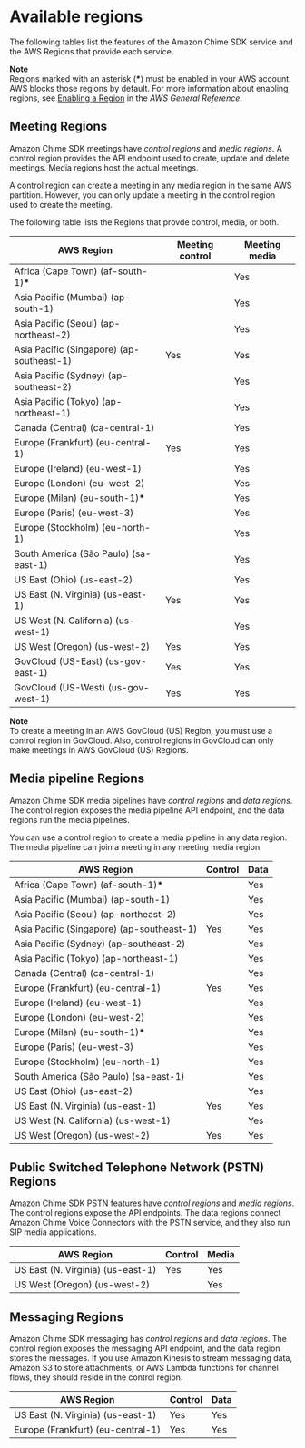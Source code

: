 # Available regions<a name="sdk-available-regions"></a>

The following tables list the features of the Amazon Chime SDK service and the AWS Regions that provide each service\.

**Note**  
Regions marked with an asterisk \(**\***\) must be enabled in your AWS account\. AWS blocks those regions by default\. For more information about enabling regions, see [Enabling a Region](https://docs.aws.amazon.com/general/latest/gr/rande-manage.html) in the *AWS General Reference*\. 

## Meeting Regions<a name="sdk-meeting-regions"></a>

Amazon Chime SDK meetings have *control regions* and *media regions*\. A control region provides the API endpoint used to create, update and delete meetings\. Media regions host the actual meetings\.

A control region can create a meeting in any media region in the same AWS partition\. However, you can only update a meeting in the control region used to create the meeting\. 

The following table lists the Regions that provde control, media, or both\.


| AWS Region | Meeting control | Meeting media | 
| --- | --- | --- | 
| Africa \(Cape Town\) \(af\-south\-1\)**\*** |  | Yes | 
| Asia Pacific \(Mumbai\) \(ap\-south\-1\) |  | Yes | 
| Asia Pacific \(Seoul\) \(ap\-northeast\-2\) |  | Yes | 
| Asia Pacific \(Singapore\) \(ap\-southeast\-1\) | Yes | Yes | 
| Asia Pacific \(Sydney\) \(ap\-southeast\-2\) |  | Yes | 
| Asia Pacific \(Tokyo\) \(ap\-northeast\-1\) |  | Yes | 
| Canada \(Central\) \(ca\-central\-1\) |  | Yes | 
| Europe \(Frankfurt\) \(eu\-central\-1\) | Yes | Yes | 
| Europe \(Ireland\) \(eu\-west\-1\) |  | Yes | 
| Europe \(London\) \(eu\-west\-2\) |  | Yes | 
| Europe \(Milan\) \(eu\-south\-1\)**\*** |  | Yes | 
| Europe \(Paris\) \(eu\-west\-3\) |  | Yes | 
| Europe \(Stockholm\) \(eu\-north\-1\) |  | Yes | 
| South America \(São Paulo\) \(sa\-east\-1\) |  | Yes | 
| US East \(Ohio\) \(us\-east\-2\) |  | Yes | 
| US East \(N\. Virginia\) \(us\-east\-1\) | Yes | Yes | 
| US West \(N\. California\) \(us\-west\-1\) |  | Yes | 
| US West \(Oregon\) \(us\-west\-2\) | Yes | Yes | 
|  GovCloud \(US\-East\) \(us\-gov\-east\-1\)  | Yes | Yes | 
| GovCloud \(US\-West\) \(us\-gov\-west\-1\) | Yes | Yes | 

**Note**  
To create a meeting in an AWS GovCloud \(US\) Region, you must use a control region in GovCloud\. Also, control regions in GovCloud can only make meetings in AWS GovCloud \(US\) Regions\.

## Media pipeline Regions<a name="sdk-media-pipelines"></a>

Amazon Chime SDK media pipelines have *control regions* and *data regions*\. The control region exposes the media pipeline API endpoint, and the data regions run the media pipelines\.

You can use a control region to create a media pipeline in any data region\. The media pipeline can join a meeting in any meeting media region\. 


|  AWS Region  | Control |  Data  | 
| --- | --- | --- | 
|  Africa \(Cape Town\) \(af\-south\-1\)**\***  |  |  Yes  | 
| Asia Pacific \(Mumbai\) \(ap\-south\-1\) |  | Yes | 
|  Asia Pacific \(Seoul\) \(ap\-northeast\-2\)  |  |  Yes  | 
|  Asia Pacific \(Singapore\) \(ap\-southeast\-1\)  | Yes |  Yes  | 
|  Asia Pacific \(Sydney\) \(ap\-southeast\-2\)  |  |  Yes  | 
|  Asia Pacific \(Tokyo\) \(ap\-northeast\-1\)  |  |  Yes  | 
|  Canada \(Central\) \(ca\-central\-1\)  |  |  Yes  | 
|  Europe \(Frankfurt\) \(eu\-central\-1\)  | Yes |  Yes  | 
| Europe \(Ireland\) \(eu\-west\-1\) |  | Yes | 
|  Europe \(London\) \(eu\-west\-2\)  |  |  Yes  | 
|  Europe \(Milan\) \(eu\-south\-1\)**\***  |  |  Yes  | 
|  Europe \(Paris\) \(eu\-west\-3\)  |  |  Yes  | 
|  Europe \(Stockholm\) \(eu\-north\-1\)  |  |  Yes  | 
|  South America \(São Paulo\) \(sa\-east\-1\)  |  |  Yes  | 
|  US East \(Ohio\) \(us\-east\-2\)  |  |  Yes  | 
| US East \(N\. Virginia\) \(us\-east\-1\) | Yes |  Yes  | 
|  US West \(N\. California\) \(us\-west\-1\)  |  |  Yes  | 
|  US West \(Oregon\) \(us\-west\-2\)  | Yes |  Yes  | 

## Public Switched Telephone Network \(PSTN\) Regions<a name="sdk-pstn-regions"></a>

Amazon Chime SDK PSTN features have *control regions* and *media regions*\. The control regions expose the API endpoints\. The data regions connect Amazon Chime Voice Connectors with the PSTN service, and they also run SIP media applications\.


| AWS Region | Control | Media | 
| --- | --- | --- | 
| US East \(N\. Virginia\) \(us\-east\-1\) | Yes | Yes | 
| US West \(Oregon\) \(us\-west\-2\) |  | Yes | 

## Messaging Regions<a name="sdk-messaging-regions"></a>

Amazon Chime SDK messaging has *control regions* and *data regions*\. The control region exposes the messaging API endpoint, and the data region stores the messages\. If you use Amazon Kinesis to stream messaging data, Amazon S3 to store attachments, or AWS Lambda functions for channel flows, they should reside in the control region\. 


| AWS Region | Control | Data | 
| --- | --- | --- | 
| US East \(N\. Virginia\) \(us\-east\-1\) | Yes | Yes | 
| Europe \(Frankfurt\) \(eu\-central\-1\) | Yes | Yes | 